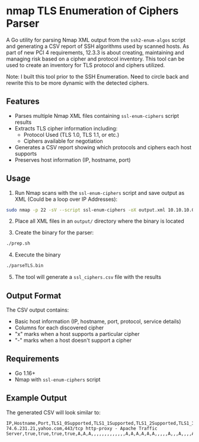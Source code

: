 # nmap TLS Enumeration of Ciphers Parser

A Go utility for parsing Nmap XML output from the `ssh2-enum-algos` script and generating a CSV report of SSH algorithms used by scanned hosts.  As part of new PCI 4 requirements, 12.3.3 is about creating, maintaining and managing risk based on a cipher and protocol inventory.  This tool can be used to create an inventory for TLS protocol and ciphers utilized.

Note: I built this tool prior to the SSH Enumeration.  Need to circle back and rewrite this to be more dynamic with the detected ciphers.

## Features

- Parses multiple Nmap XML files containing `ssl-enum-ciphers` script results
- Extracts TLS cipher information including:
  - Protocol Used (TLS 1.0, TLS 1.1, or etc.)
  - Ciphers available for negotiation
- Generates a CSV report showing which protocols and ciphers each host supports
- Preserves host information (IP, hostname, port)

## Usage

1. Run Nmap scans with the `ssl-enum-ciphers` script and save output as XML (Could be a loop over IP Addresses):
```bash
sudo nmap -p 22 -sV --script ssl-enum-ciphers -oX output.xml 10.10.10.0/24
```

2. Place all XML files in an `output/` directory where the binary is located

3. Create the binary for the parser:
```bash
./prep.sh
```

4. Execute the binary
```bash
./parseTLS.bin
```

5. The tool will generate a `ssl_ciphers.csv` file with the results

## Output Format

The CSV output contains:
- Basic host information (IP, hostname, port, protocol, service details)
- Columns for each discovered cipher
- "x" marks when a host supports a particular cipher
- "-" marks when a host doesn't support a cipher

## Requirements

- Go 1.16+
- Nmap with `ssl-enum-ciphers` script

## Example Output

The generated CSV will look similar to:

```
IP,Hostname,Port,TLS1_0Supported,TLS1_1Supported,TLS1_2Supported,TLS1_3Supported,TLS_AKE_WITH_AES_128_GCM_SHA256,TLS_AKE_WITH_AES_256_GCM_SHA384,TLS_AKE_WITH_CHACHA20_POLY1305_SHA256,TLS_DHE_RSA_WITH_3DES_EDE_CBC_SHA,TLS_DHE_RSA_WITH_AES_128_CBC_SHA256,TLS_DHE_RSA_WITH_AES_128_CBC_SHA,TLS_DHE_RSA_WITH_AES_128_GCM_SHA256,TLS_DHE_RSA_WITH_AES_256_CBC_SHA256,TLS_DHE_RSA_WITH_AES_256_CBC_SHA,TLS_DHE_RSA_WITH_AES_256_GCM_SHA384,TLS_DHE_RSA_WITH_CAMELLIA_128_CBC_SHA,TLS_DHE_RSA_WITH_CAMELLIA_256_CBC_SHA,TLS_DHE_RSA_WITH_CHACHA20_POLY1305_SHA256,TLS_DHE_RSA_WITH_SEED_CBC_SHA,TLS_ECDHE_RSA_WITH_3DES_EDE_CBC_SHA,TLS_ECDHE_RSA_WITH_AES_128_CBC_SHA256,TLS_ECDHE_RSA_WITH_AES_128_CBC_SHA,TLS_ECDHE_RSA_WITH_AES_128_GCM_SHA256,TLS_ECDHE_RSA_WITH_AES_256_CBC_SHA384,TLS_ECDHE_RSA_WITH_AES_256_CBC_SHA,TLS_ECDHE_RSA_WITH_AES_256_GCM_SHA384,TLS_ECDHE_RSA_WITH_ARIA_128_GCM_SHA256,TLS_ECDHE_RSA_WITH_ARIA_256_GCM_SHA384,TLS_ECDHE_RSA_WITH_CAMELLIA_128_CBC_SHA256,TLS_ECDHE_RSA_WITH_CAMELLIA_256_CBC_SHA384,TLS_ECDHE_RSA_WITH_CHACHA20_POLY1305_SHA256,TLS_ECDHE_RSA_WITH_RC4_128_SHA,TLS_RSA_WITH_3DES_EDE_CBC_SHA,TLS_RSA_WITH_AES_128_CBC_SHA256,TLS_RSA_WITH_AES_128_CBC_SHA,TLS_RSA_WITH_AES_128_CCM_8,TLS_RSA_WITH_AES_128_CCM,TLS_RSA_WITH_AES_128_GCM_SHA256,TLS_RSA_WITH_AES_256_CBC_SHA256,TLS_RSA_WITH_AES_256_CBC_SHA,TLS_RSA_WITH_AES_256_CCM_8,TLS_RSA_WITH_AES_256_CCM,TLS_RSA_WITH_AES_256_GCM_SHA384,TLS_RSA_WITH_ARIA_128_GCM_SHA256,TLS_RSA_WITH_ARIA_256_GCM_SHA384,TLS_RSA_WITH_CAMELLIA_128_CBC_SHA256,TLS_RSA_WITH_CAMELLIA_128_CBC_SHA,TLS_RSA_WITH_CAMELLIA_256_CBC_SHA256,TLS_RSA_WITH_CAMELLIA_256_CBC_SHA,TLS_RSA_WITH_IDEA_CBC_SHA,TLS_RSA_WITH_RC4_128_MD5,TLS_RSA_WITH_RC4_128_SHA,TLS_RSA_WITH_SEED_CBC_SHA,TLS_ECDHE_ECDSA_WITH_AES_128_CBC_SHA,TLS_ECDHE_ECDSA_WITH_AES_128_CBC_SHA256,TLS_ECDHE_ECDSA_WITH_AES_128_GCM_SHA256,TLS_ECDHE_ECDSA_WITH_AES_256_CBC_SHA384,TLS_ECDHE_ECDSA_WITH_AES_256_CBC_SHA,TLS_ECDHE_ECDSA_WITH_AES_256_GCM_SHA384,TLS_ECDHE_ECDSA_WITH_CHACHA20_POLY1305_SHA256
74.6.231.21,yahoo.com,443/tcp http-proxy - Apache Traffic Server,true,true,true,true,A,A,A,,,,,,,,,,,,,A,A,A,A,A,A,,,,,A,,,A,,,,A,A,A,,,A,,,,,,,,,,,A,A,A,A,A,A,A
```